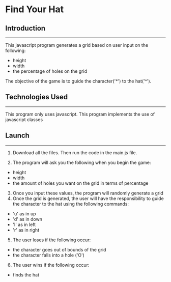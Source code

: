 # Find Your Hat #

## Introduction ##
____________________
This javascript program generates a grid based on user input on the following:
* height
* width
* the percentage of holes on the grid

The objective of the game is to guide the character('*') to the hat('^').

## Technologies Used ##
______________
This program only uses javascript. This program implements the use of javascript classes

## Launch ##
_________________
1. Download all the files. Then run the code in the main.js file.

2. The program will ask you the following when you begin the game:
* height
* width
* the amount of holes you want on the grid in terms of percentage

3. Once you input these values, the program will randomly generate a grid
4. Once the grid is generated, the user will have the responsibility to guide the character to the hat using the following commands:
* 'u' as in up
* 'd' as in down
* 'l' as in left
* 'r' as in right
5. The user loses if the following occur:
* the character goes out of bounds of the grid
* the character falls into a hole ('O')
6. The user wins if the following occur:
* finds the hat
